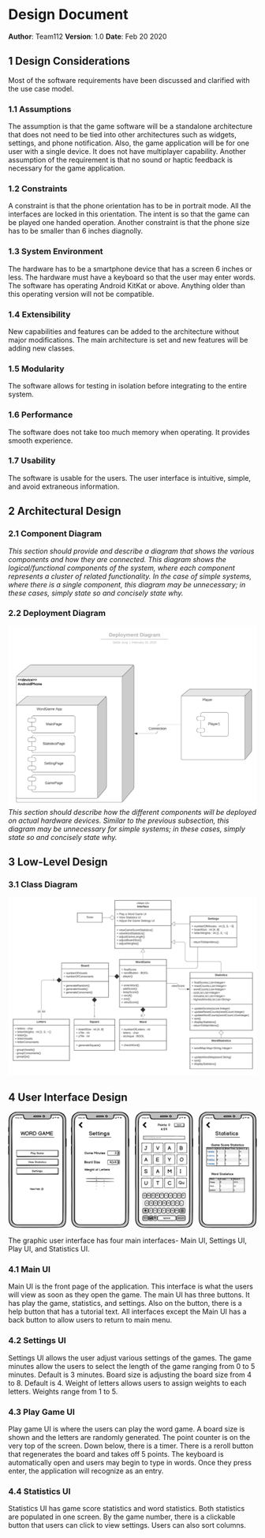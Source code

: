 # Design Document

**Author**: Team112
**Version**: 1.0
**Date**: Feb 20 2020

## 1 Design Considerations

Most of the software requirements have been discussed and clarified with the use case model. 

### 1.1 Assumptions

The assumption is that the game software will be a standalone architecture that does not need to be tied into other architectures such as widgets, settings, and phone notification. Also, the game application will be for one user with a single device. It does not have multiplayer capability. 
Another assumption of the requirement is that no sound or haptic feedback is necessary for the game application.

### 1.2 Constraints

A constraint is that the phone orientation has to be in portrait mode. All the interfaces are locked in this orientation. The intent is so that the game can be played one handed operation. 
Another constraint is that the phone size has to be smaller than 6 inches diagnolly. 

### 1.3 System Environment

The hardware has to be a smartphone device that has a screen 6 inches or less. The hardware must have a keyboard so that the user may enter words. 
The software has operating Android KitKat or above. Anything older than this operating version will not be compatible.

### 1.4 Extensibility
New capabilities and features can be added to the architecture without major modifications. The main architecture is set and new features will be adding new classes. 

### 1.5 Modularity
The software allows for testing in isolation before integrating to the entire system.

### 1.6 Performance
The software does not take too much memory when operating. It provides smooth experience. 

### 1.7 Usability
The software is usable for the users. The user interface is intuitive, simple, and avoid extraneous information. 

## 2 Architectural Design

### 2.1 Component Diagram

*This section should provide and describe a diagram that shows the various components and how they are connected. This diagram shows the logical/functional components of the system, where each component represents a cluster of related functionality. In the case of simple systems, where there is a single component, this diagram may be unnecessary; in these cases, simply state so and concisely state why.*

### 2.2 Deployment Diagram

![Deployment Diagram](../images/DeploymentDiagram.png) 
*This section should describe how the different components will be deployed on actual hardware devices. Similar to the previous subsection, this diagram may be unnecessary for simple systems; in these cases, simply state so and concisely state why.*

## 3 Low-Level Design

### 3.1 Class Diagram

![Team Design](../images/TeamDesign.png) 

## 4 User Interface Design

![GUI](../images/GUIMockup.png) 

The graphic user interface has four main interfaces- Main UI, Settings UI, Play UI, and Statistics UI. 

### 4.1 Main UI
Main UI is the front page of the application. This interface is what the users will view as soon as they open the game. The main UI has three buttons. It has play the game, statistics, and settings. Also on the button, there is a help button that has a tutorial text. All interfaces except the Main UI has a back button to allow users to return to main menu. 

### 4.2 Settings UI
Settings UI allows the user adjust various settings of the games. The game minutes allow the users to select the length of the game ranging from 0 to 5 minutes. Default is 3 minutes. 
Board size is adjusting the board size from 4 to 8. Default is 4. 
Weight of letters allows users to assign weights to each letters. Weights range from 1 to 5. 

### 4.3 Play Game UI
Play game UI is where the users can play the word game. A board size is shown and the letters are randomly generated. The point counter is on the very top of the screen. Down below, there is a timer. There is a reroll button that regenerates the board and takes off 5 points. The keyboard is automatically open and users may begin to type in words. Once they press enter, the application will recognize as an entry. 

### 4.4 Statistics UI
Statistics UI has game score statistics and word statistics. Both statistics are populated in one screen. By the game number, there is a clickable button that users can click to view settings. Users can also sort columns. 

